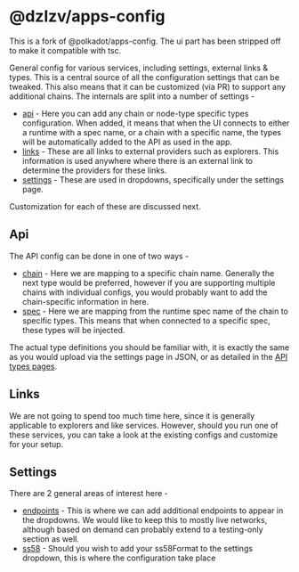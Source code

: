 
# @dzlzv/apps-config

This is a fork of @polkadot/apps-config. The ui part has been stripped off to make it compatible with tsc.

General config for various services, including settings, external links & types. This is a central source of all the configuration settings that can be tweaked. This also means that it can be customized (via PR) to support any additional chains. The internals are split into a number of settings -

- [api](./src/api) - Here you can add any chain or node-type specific types configuration. When added, it means that when the UI connects to either a runtime with a spec name, or a chain with a specific name, the types will be automatically added to the API as used in the app.
- [links](./src/links) - These are all links to external providers such as explorers. This information is used anywhere where there is an external link to determine the providers for these links.
- [settings](./src/settings) - These are used in dropdowns, specifically under the settings page.

Customization for each of these are discussed next.

## Api

The API config can be done in one of two ways -

- [chain](./src/api/chain) - Here we are mapping to a specific chain name. Generally the next type would be preferred, however if you are supporting multiple chains with individual configs, you would probably want to add the chain-specific information in here.
- [spec](./src/api/spec) - Here we are mapping from the runtime spec name of the chain to specific types. This means that when connected to a specific spec, these types will be injected.

The actual type definitions you should be familiar with, it is exactly the same as you would upload via the settings page in JSON, or as detailed in the [API types pages](https://polkadot.js.org/api/start/types.extend.html#extending-types).

## Links

We are not going to spend too much time here, since it is generally applicable to explorers and like services. However, should you run one of these services, you can take a look at the existing configs and customize for your setup.

## Settings

There are 2 general areas of interest here -

- [endpoints](./src/settings) - This is where we can add additional endpoints to appear in the dropdowns. We would like to keep this to mostly live networks, although based on demand can probably extend to a testing-only section as well.
- [ss58](./src/settings) - Should you wish to add your ss58Format to the settings dropdown, this is where the configuration take place

